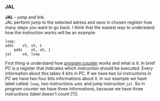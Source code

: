 ### JAL
**JAL** - jump and link. <br/>
JAL perform jump to the selected adress and save in chosen register how many steps you want to go back. I think that the easiest way to understand how the instruction works will be an example:
``` assembly
loop:
addi 	x5, x5, 1
    addi 	x5, x5, 1
jal 	x4, loop
```
First thing is understand how [program counter](https://github.com/mozerpol/learningRISC-V#pc) works and what is it. In brief *PC* is a register that indicates which instruction should be executed. Every information about this takes 4 bits in PC. If we have two *lui* instructions in *PC* we have two four bits informations about it. In our example we have label called: `loop`, two instructions `addi` and jump instruction `jal`. So in *program counter* we have three informations, because we have three instructions (label doesn't count [?]).
